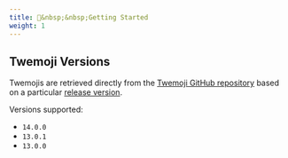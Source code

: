 ```yaml
---
title: 🔑&nbsp;&nbsp;Getting Started
weight: 1
---
```


## Twemoji Versions

Twemojis are retrieved directly from the [Twemoji GitHub repository](https://github.com/twitter/twemoji) based on a particular [release version](https://github.com/twitter/twemoji/releases).

Versions supported:

- `14.0.0`
- `13.0.1`
- `13.0.0`
